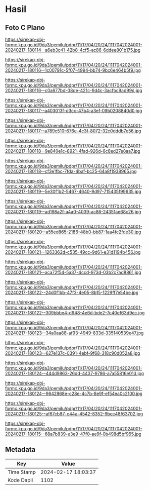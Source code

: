 # Hasil

## Foto C Plano

https://sirekap-obj-formc.kpu.go.id/9da3/pemilu/pdpr/11/17/04/20/24/1117042024001-20240217-180114--a6eb3c41-42b8-4cf5-ac86-6ddee801b175.jpg

https://sirekap-obj-formc.kpu.go.id/9da3/pemilu/pdpr/11/17/04/20/24/1117042024001-20240217-180116--1c00791c-5f07-4994-bb74-9bc6e464b5f9.jpg

https://sirekap-obj-formc.kpu.go.id/9da3/pemilu/pdpr/11/17/04/20/24/1117042024001-20240217-180116--c0a677bd-08de-421c-9d4c-3acfbc9ad99d.jpg

https://sirekap-obj-formc.kpu.go.id/9da3/pemilu/pdpr/11/17/04/20/24/1117042024001-20240217-180117--a403013f-d3cc-47b4-a3ef-09b0208840d0.jpg

https://sirekap-obj-formc.kpu.go.id/9da3/pemilu/pdpr/11/17/04/20/24/1117042024001-20240217-180117--a789c510-676e-4c3f-8072-32c0dddb7e56.jpg

https://sirekap-obj-formc.kpu.go.id/9da3/pemilu/pdpr/11/17/04/20/24/1117042024001-20240217-180118--9e840e1c-8921-4fad-926d-6c8ed27e8aa7.jpg

https://sirekap-obj-formc.kpu.go.id/9da3/pemilu/pdpr/11/17/04/20/24/1117042024001-20240217-180118--cf3e1fbc-7fda-4baf-bc25-64a8f1938965.jpg

https://sirekap-obj-formc.kpu.go.id/9da3/pemilu/pdpr/11/17/04/20/24/1117042024001-20240217-180119--5e30f1b2-5467-4640-9d97-715435f99635.jpg

https://sirekap-obj-formc.kpu.go.id/9da3/pemilu/pdpr/11/17/04/20/24/1117042024001-20240217-180119--ad198a2f-a4a0-4039-ac86-24351ae68c26.jpg

https://sirekap-obj-formc.kpu.go.id/9da3/pemilu/pdpr/11/17/04/20/24/1117042024001-20240217-180120--a55ed865-2186-48b0-bb87-1aa4fc2fde30.jpg

https://sirekap-obj-formc.kpu.go.id/9da3/pemilu/pdpr/11/17/04/20/24/1117042024001-20240217-180121--1263362d-c535-49cc-9d61-e31d1194b456.jpg

https://sirekap-obj-formc.kpu.go.id/9da3/pemilu/pdpr/11/17/04/20/24/1117042024001-20240217-180121--aca72f54-5a37-4ccd-973d-03b2c7ad8861.jpg

https://sirekap-obj-formc.kpu.go.id/9da3/pemilu/pdpr/11/17/04/20/24/1117042024001-20240217-180122--24d0f1bb-47f3-4e05-8b15-1229ff7e54be.jpg

https://sirekap-obj-formc.kpu.go.id/9da3/pemilu/pdpr/11/17/04/20/24/1117042024001-20240217-180122--309bbbe4-d948-4e6d-bde2-7c40ef63d9ec.jpg

https://sirekap-obj-formc.kpu.go.id/9da3/pemilu/pdpr/11/17/04/20/24/1117042024001-20240217-180123--34a0aa88-af93-4949-833d-335140539e47.jpg

https://sirekap-obj-formc.kpu.go.id/9da3/pemilu/pdpr/11/17/04/20/24/1117042024001-20240217-180123--627e137c-0391-4ebf-9f68-318c90d052a8.jpg

https://sirekap-obj-formc.kpu.go.id/9da3/pemilu/pdpr/11/17/04/20/24/1117042024001-20240217-180124--444d9863-26dd-4437-9786-a7a55816e01d.jpg

https://sirekap-obj-formc.kpu.go.id/9da3/pemilu/pdpr/11/17/04/20/24/1117042024001-20240217-180124--9642868e-c28e-4c7b-8e9f-ef54ea0c2100.jpg

https://sirekap-obj-formc.kpu.go.id/9da3/pemilu/pdpr/11/17/04/20/24/1117042024001-20240217-180125--af67cb87-c44a-4542-8352-9bec48f63702.jpg

https://sirekap-obj-formc.kpu.go.id/9da3/pemilu/pdpr/11/17/04/20/24/1117042024001-20240217-180115--68a7b839-e3e9-47f0-ae9f-0b498d5bf965.jpg


## Metadata

| Key        | Value               |
| ---------- | ------------------- |
| Time Stamp | 2024-02-17 18:03:37 |
| Kode Dapil | 1102                |



